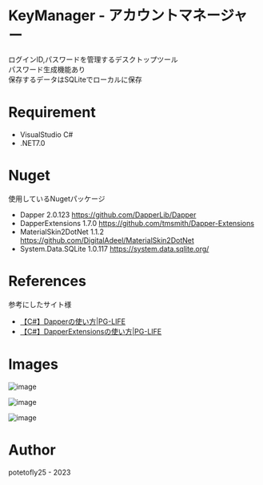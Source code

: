 # KeyManager - アカウントマネージャー

ログインID,パスワードを管理するデスクトップツール  
パスワード生成機能あり  
保存するデータはSQLiteでローカルに保存  

# Requirement

* VisualStudio C#
* .NET7.0


# Nuget

使用しているNugetパッケージ

* Dapper 2.0.123  https://github.com/DapperLib/Dapper
* DapperExtensions 1.7.0 https://github.com/tmsmith/Dapper-Extensions
* MaterialSkin2DotNet 1.1.2 https://github.com/DigitalAdeel/MaterialSkin2DotNet
* System.Data.SQLite 1.0.117 https://system.data.sqlite.org/

# References

参考にしたサイト様

* [【C#】Dapperの使い方|PG-LIFE](https://pg-life.net/csharp/dapper/)
* [【C#】DapperExtensionsの使い方|PG-LIFE](https://pg-life.net/csharp/dapperextensions/)


# Images

![image](https://github.com/potetofly25/KeyManager/assets/146954406/7ef76bfa-a9fe-49c7-bf1d-edaf1ddf5306)

![image](https://github.com/potetofly25/KeyManager/assets/146954406/63f8d7c5-5115-47bc-a52d-c8a827b7308a)

![image](https://github.com/potetofly25/KeyManager/assets/146954406/0b640d94-13e4-4d19-bd7a-c381effd2609)

# Author

potetofly25 - 2023
